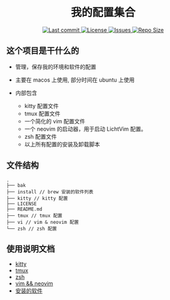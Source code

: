 <h1 align="center">
  我的配置集合
</h1>

<div align="center"><p>
    <a href="https://github.com/leisurelicht/.licht_config/pulse">
      <img alt="Last commit" src="https://img.shields.io/github/last-commit/leisurelicht/.licht_config?style=flat-square&logo=starship&color=8bd5ca&logoColor=D9E0EE&labelColor=302D41"/>
    </a>
    <a href="https://github.com/leisurelicht/.licht_config/blob/main/LICENSE">
      <img alt="License" src="https://img.shields.io/github/license/leisurelicht/.licht_config?style=flat-square&logo=starship&color=ee999f&logoColor=D9E0EE&labelColor=302D41" />
    </a>
    <a href="https://github.com/leisurelicht/.licht_config/issues">
      <img alt="Issues" src="https://img.shields.io/github/issues/leisurelicht/.licht_config?style=flat-square&logo=bilibili&color=F5E0DC&logoColor=D9E0EE&labelColor=302D41" />
    </a>
    <a href="https://github.com/leisurelicht/.licht_config">
      <img alt="Repo Size" src="https://img.shields.io/github/repo-size/leisurelicht/.licht_config?color=%23DDB6F2&label=SIZE&logo=codesandbox&style=flat-square&logoColor=D9E0EE&labelColor=302D41" />
    </a>
</div>

## 这个项目是干什么的 

- 管理，保存我的环境和软件的配置

- 主要在 macos 上使用, 部分时间在 ubuntu 上使用

- 内部包含
  - kitty 配置文件
  - tmux 配置文件
  - 一个简化的 vim 配置文件
  - 一个 neovim 的启动器，用于启动 LichtVim 配置。
  - zsh 配置文件
  - 以上所有配置的安装及卸载脚本

## 文件结构

```
.
├── bak
├── install // brew 安装的软件列表
├── kitty // kitty 配置
├── LICENSE
├── README.md
├── tmux // tmux 配置
├── vi // vim & neovim 配置
└── zsh // zsh 配置

```

## 使用说明文档

- [kitty](./kitty/README.md)
- [tmux](./tmux/README.md)
- [zsh](./zsh/README.md)
- [vim && neovim](./vi/README.md)
- [安装的软件](./install/README.md)
